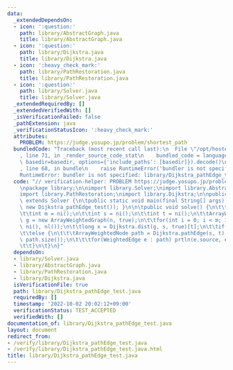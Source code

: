 ```yaml
---
data:
  _extendedDependsOn:
  - icon: ':question:'
    path: library/AbstractGraph.java
    title: library/AbstractGraph.java
  - icon: ':question:'
    path: library/Dijkstra.java
    title: library/Dijkstra.java
  - icon: ':heavy_check_mark:'
    path: library/PathRestoration.java
    title: library/PathRestoration.java
  - icon: ':question:'
    path: library/Solver.java
    title: library/Solver.java
  _extendedRequiredBy: []
  _extendedVerifiedWith: []
  _isVerificationFailed: false
  _pathExtension: java
  _verificationStatusIcon: ':heavy_check_mark:'
  attributes:
    PROBLEM: https://judge.yosupo.jp/problem/shortest_path
  bundledCode: "Traceback (most recent call last):\n  File \"/opt/hostedtoolcache/Python/3.10.7/x64/lib/python3.10/site-packages/onlinejudge_verify/documentation/build.py\"\
    , line 71, in _render_source_code_stat\n    bundled_code = language.bundle(stat.path,\
    \ basedir=basedir, options={'include_paths': [basedir]}).decode()\n  File \"/opt/hostedtoolcache/Python/3.10.7/x64/lib/python3.10/site-packages/onlinejudge_verify/languages/user_defined.py\"\
    , line 68, in bundle\n    raise RuntimeError('bundler is not specified: {}'.format(str(path)))\n\
    RuntimeError: bundler is not specified: library/Dijkstra_pathEdge_test.java\n"
  code: "// verification-helper: PROBLEM https://judge.yosupo.jp/problem/shortest_path\n\
    \npackage library;\n\nimport library.Solver;\nimport library.AbstractGraph;\n\
    import library.PathRestoration;\nimport library.Dijkstra;\n\npublic class Dijkstra_pathEdge_test\
    \ extends Solver {\n\tpublic static void main(final String[] args) { main(args,\
    \ new Dijkstra_pathEdge_test()); }\n\n\tpublic void solve() {\n\t\tint n = ni();\n\
    \t\tint m = ni();\n\t\tint s = ni();\n\t\tint t = ni();\n\t\tArrayWeightedGraph\
    \ g = new ArrayWeightedGraph(n, true);\n\t\tfor(int i = 0; i < m; i ++) g.add(ni(),\
    \ ni(), nl());\n\t\tlong x = Dijkstra.dist(g, s, true)[t];\n\t\tif(isINF(x)) prtln(-1);\n\
    \t\telse {\n\t\t\tArrayWeightedNode path = Dijkstra.pathEdge(s, t);\n\t\t\tprtln(x,\
    \ path.size());\n\t\t\tfor(WeightedEdge e : path) prtln(e.source, e.target);\n\
    \t\t}\n\t}\n}"
  dependsOn:
  - library/Solver.java
  - library/AbstractGraph.java
  - library/PathRestoration.java
  - library/Dijkstra.java
  isVerificationFile: true
  path: library/Dijkstra_pathEdge_test.java
  requiredBy: []
  timestamp: '2022-10-02 20:02:12+09:00'
  verificationStatus: TEST_ACCEPTED
  verifiedWith: []
documentation_of: library/Dijkstra_pathEdge_test.java
layout: document
redirect_from:
- /verify/library/Dijkstra_pathEdge_test.java
- /verify/library/Dijkstra_pathEdge_test.java.html
title: library/Dijkstra_pathEdge_test.java
---
```

